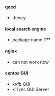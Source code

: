 #### gocd
- theory

#### local search engine
- package name ???

#### nginx
- can not work now

#### centos GUI
- xvfb
    GUI
- x11vnc
    GUI Server
